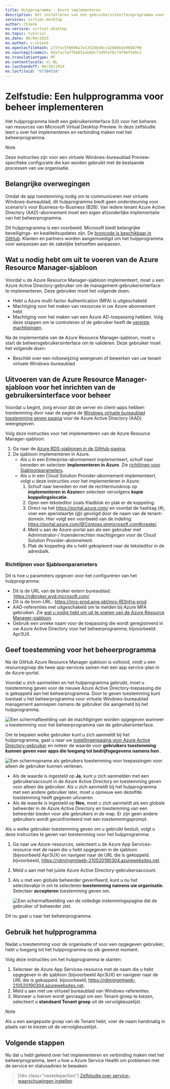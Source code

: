 ```yaml
---
title: Hulpprogramma - Azure implementeren
description: Het installeren van een gebruikersinterfaceprogramma voor het beheren van virtuele Windows-bureaublad preview resources.
services: virtual-desktop
author: ChJenk
ms.service: virtual-desktop
ms.topic: tutorial
ms.date: 06/04/2019
ms.author: v-chjenk
ms.openlocfilehash: 275fec5fb696a7e1352bbddccd288863e984b796
ms.sourcegitcommit: 82efacfaffbb051ab6dc73d9fe78c74f96f549c2
ms.translationtype: MT
ms.contentlocale: nl-NL
ms.lasthandoff: 06/20/2019
ms.locfileid: "67304558"
---
```

# <a name="tutorial-deploy-a-management-tool"></a>Zelfstudie: Een hulpprogramma voor beheer implementeren

Het hulpprogramma biedt een gebruikersinterface (UI) voor het beheren van resources van Microsoft Virtual Desktop Preview. In deze zelfstudie leert u over het implementeren en verbinding maken met het beheerprogramma.

>[!NOTE]
>Deze instructies zijn voor een virtuele Windows-bureaublad Preview-specifieke configuratie die kan worden gebruikt met de bestaande processen van uw organisatie.

## <a name="important-considerations"></a>Belangrijke overwegingen

Omdat de app toestemming nodig om te communiceren met virtuele Windows-bureaublad, dit hulpprogramma biedt geen ondersteuning voor scenario's voor Business-to-Business (B2B). Van iedere tenant Azure Active Directory (AAD)-abonnement moet een eigen afzonderlijke implementatie van het beheerprogramma.

Dit hulpprogramma is een voorbeeld. Microsoft biedt belangrijke beveiligings- en kwaliteitsupdates zijn. De [broncode is beschikbaar in GitHub](https://github.com/Azure/RDS-Templates/tree/master/wvd-templates/wvd-management-ux/deploy). Klanten en partners worden aangemoedigd om het hulpprogramma voor aanpassen aan de zakelijke behoeften aanpassen.

## <a name="what-you-need-to-run-the-azure-resource-manager-template"></a>Wat u nodig hebt om uit te voeren van de Azure Resource Manager-sjabloon

Voordat u de Azure Resource Manager-sjabloon implementeert, moet u een Azure Active Directory-gebruiker om de management-gebruikersinterface te implementeren. Deze gebruiker moet het volgende doen:

- Hebt u Azure multi-factor Authentication (MFA) is uitgeschakeld
- Machtiging voor het maken van resources in uw Azure-abonnement hebt
- Machtiging voor het maken van een Azure AD-toepassing hebben. Volg deze stappen om te controleren of de gebruiker heeft de [vereiste machtigingen](https://docs.microsoft.com/azure/active-directory/develop/howto-create-service-principal-portal#required-permissions).

Na de implementatie van de Azure Resource Manager-sjabloon, moet u start de beheersgebruikersinterface om te valideren. Deze gebruiker moet het volgende doen:
- Beschikt over een roltoewijzing weergeven of bewerken van uw tenant virtuele Windows-bureaublad

## <a name="run-the-azure-resource-manager-template-to-provision-the-management-ui"></a>Uitvoeren van de Azure Resource Manager-sjabloon voor het inrichten van de gebruikersinterface voor beheer

Voordat u begint, zorg ervoor dat de server en client-apps hebben toestemming door naar de pagina de [Windows virtuele bureaublad toestemming geven pagina](https://rdweb.wvd.microsoft.com) voor de Azure Active Directory (AAD) weergegeven.

Volg deze instructies voor het implementeren van de Azure Resource Manager-sjabloon:

1. Ga naar de [Azure RDS-sjablonen in de GitHub-pagina](https://github.com/Azure/RDS-Templates/tree/master/wvd-templates/wvd-management-ux/deploy).
2. De sjabloon implementeren in Azure.
    - Als u in een Enterprise-abonnement implementeert, schuif naar beneden en selecteer **implementeren in Azure**. Zie [richtlijnen voor Sjabloonparameters](#guidance-for-template-parameters).
    - Als u in een Cloud Solution Provider-abonnement implementeert, volgt u deze instructies voor het implementeren in Azure:
        1. Schuif naar beneden en met de rechtermuisknop op **implementeren in Azure**en selecteer vervolgens **kopie koppelingslocatie**.
        2. Open een teksteditor zoals Kladblok en plak er de koppeling.
        3. Direct na het <https://portal.azure.com/> en voordat de hashtag (#), voer een apenstaartje (@) gevolgd door de naam van de tenant-domein. Hier volgt een voorbeeld van de indeling: <https://portal.azure.com/@Contoso.onmicrosoft.com#create/>.
        4. Meld u aan de Azure-portal aan als een gebruiker met Administrator-/ Inzenderrechten machtigingen voor de Cloud Solution Provider-abonnement.
        5. Plak de koppeling die u hebt gekopieerd naar de teksteditor in de adresbalk.

### <a name="guidance-for-template-parameters"></a>Richtlijnen voor Sjabloonparameters
Dit is hoe u parameters opgeven voor het configureren van het hulpprogramma:

- Dit is de URL van de broker extern bureaublad:  <https://rdbroker.wvd.microsoft.com/>
- Dit is de bron-URL:  <https://mrs-prod.ame.gbl/mrs-RDInfra-prod>
- AAD-referenties met uitgeschakeld om te melden bij Azure MFA gebruiken. Zie [wat u nodig hebt om uit te voeren van de Azure Resource Manager-sjabloon](#what-you-need-to-run-the-azure-resource-manager-template).
- Gebruik een unieke naam voor de toepassing die wordt geregistreerd in uw Azure Active Directory voor het beheerprogramma; bijvoorbeeld: Apr3UX.

## <a name="provide-consent-for-the-management-tool"></a>Geef toestemming voor het beheerprogramma

Na de GitHub Azure Resource Manager sjabloon is voltooid, vindt u een resourcegroep die twee app-services samen met een app service-plan in de Azure-portal.

Voordat u zich aanmelden en het hulpprogramma gebruikt, moet u toestemming geven voor de nieuwe Azure Active Directory-toepassing die is gekoppeld aan het beheerprogramma. Door te geven toestemming kunt toestaat u het beheerprogramma voor virtuele Windows-bureaublad management aanroepen namens de gebruiker die aangemeld bij het hulpprogramma.

![Een schermafbeelding van de machtigingen worden opgegeven wanneer u toestemming voor het beheerprogramma van de gebruikersinterface.](media/management-ui-delegated-permissions.png)

Om te bepalen welke gebruiker kunt u zich aanmeldt bij het hulpprogramma, gaat u naar uw [instellingenpagina voor Azure Active Directory-gebruiker](https://portal.azure.com/#blade/Microsoft_AAD_IAM/StartboardApplicationsMenuBlade/UserSettings/menuId/) en noteer de waarde voor **gebruikers toestemming kunnen geven voor apps die toegang tot bedrijfsgegevens namens hen** .

![Een schermopname als gebruikers toestemming voor toepassingen voor alleen de gebruiker kunnen verlenen.](media/management-ui-user-consent-allowed.png)

- Als de waarde is ingesteld op **Ja**, kunt u zich aanmelden met een gebruikersaccount in de Azure Active Directory en toestemming geven voor alleen die gebruiker. Als u zich aanmeldt bij het hulpprogramma met een andere gebruiker later, moet u opnieuw een dezelfde toestemming heeft gegeven uitvoeren.
- Als de waarde is ingesteld op **Nee**, moet u zich aanmeldt als een globale beheerder in de Azure Active Directory en toestemming van een beheerder bieden voor alle gebruikers in de map. Er zijn geen andere gebruikers wordt geconfronteerd met een toestemmingsprompt.


Als u welke gebruiker toestemming geven om u gebruikt besluit, volgt u deze instructies te geven van toestemming voor het hulpprogramma:

1. Ga naar uw Azure-resources, selecteert u de Azure App Services-resource met de naam die u hebt opgegeven in de sjabloon (bijvoorbeeld Apr3UX) en navigeer naar de URL die is gekoppeld. bijvoorbeeld, <https://rdmimgmtweb-210520190304.azurewebsites.net>.
2. Meld u aan met het juiste Azure Active Directory-gebruikersaccount.
3. Als u met een globale beheerder geverifieerd, kunt u nu het selectievakje in om te selecteren **toestemming namens uw organisatie**. Selecteer **accepteren** toestemming geven om.
   
   ![Een schermafbeelding van de volledige instemmingspagina dat de gebruiker of beheerder ziet.](media/management-ui-consent-page.png)

Dit nu gaat u naar het beheerprogramma.

## <a name="use-the-management-tool"></a>Gebruik het hulpprogramma

Nadat u toestemming voor de organisatie of voor een opgegeven gebruiker, hebt u toegang tot het hulpprogramma op elk gewenst moment.

Volg deze instructies om het hulpprogramma te starten:

1. Selecteer de Azure App Services-resource met de naam die u hebt opgegeven in de sjabloon (bijvoorbeeld Apr3UX) en navigeer naar de URL die is gekoppeld. bijvoorbeeld, <https://rdmimgmtweb-210520190304.azurewebsites.net>.
2. Meld u aan met uw virtueel bureaublad van Windows-referenties.
3. Wanneer u hierom wordt gevraagd om een Tenant-groep te kiezen, selecteert u **standaard Tenant groep** uit de vervolgkeuzelijst.

> [!NOTE]
> Als u een aangepaste groep van de Tenant hebt, voer de naam handmatig in plaats van te kiezen uit de vervolgkeuzelijst.

## <a name="next-steps"></a>Volgende stappen

Nu dat u hebt geleerd over het implementeren en verbinding maken met het beheerprogramma, leert u hoe u Azure Service Health om problemen met de service en statusadvies te bewaken.

> [!div class="nextstepaction"]
> [Zelfstudie over service-waarschuwingen instellen](./set-up-service-alerts.md)
